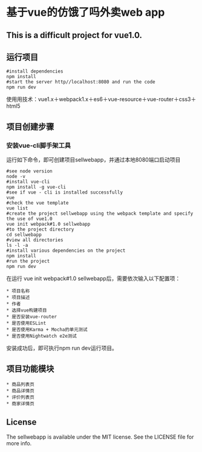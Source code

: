 基于vue的仿饿了吗外卖web app
============================
This is a difficult project for vue1.0.
----------------------------

## 运行项目

```
#install dependencies
npm install
#start the server http//localhost:8080 and run the code
npm run dev
```

使用用技术：vue1.x＋webpack1.x＋es6＋vue-resource＋vue-router＋css3＋html5
<br>

## 项目创建步骤

### 安装vue-cli脚手架工具

运行如下命令，即可创建项目sellwebapp，并通过本地8080端口启动项目
<br>
```
#see node version
node -v
#install vue-cli
npm install -g vue-cli
#see if vue - cli is installed successfully
vue
#check the vue template
vue list
#create the project sellwebapp using the webpack template and specify the use of vue1.0
vue init webpack#1.0 sellwebapp
#to the project directory
cd sellwebapp
#view all directories
ls -l -a
#install various dependencies on the project
npm install
#run the project
npm run dev
```

在运行 vue init webpack#1.0 sellwebapp后，需要依次输入以下配置项：
<br>
```
* 项目名称
* 项目描述
* 作者
* 选择vue构建项目
* 是否安装vue-router
* 是否使用ESLint
* 是否使用Karma + Mocha的单元测试
* 是否使用Nightwatch e2e测试
```

安装成功后，即可执行npm run dev运行项目。
<br>

## 项目功能模块

```
* 商品列表页
* 商品详情页
* 评价列表页
* 商家详情页
```

## License

The sellwebapp is available under the MIT license. See the LICENSE file for more info.


